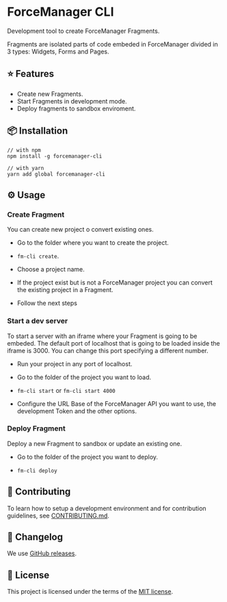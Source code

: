 # ForceManager CLI

Development tool to create ForceManager Fragments.

Fragments are isolated parts of code embeded in ForceManager divided in 3 types: Widgets, Forms and Pages.

## ⭐️ Features

-   Create new Fragments.
-   Start Fragments in development mode.
-   Deploy fragments to sandbox enviroment.

## 📦 Installation

```
// with npm
npm install -g forcemanager-cli

// with yarn
yarn add global forcemanager-cli
```

## ⚙️ Usage

### Create Fragment

You can create new project o convert existing ones.

* Go to the folder where you want to create the project.

* `fm-cli create`.

* Choose a project name.

* If the project exist but is not a ForceManager project you can convert the existing project in a Fragment.

* Follow the next steps


### Start a dev server

To start a server with an iframe where your Fragment is going to be embeded.
The default port of localhost that is going to be loaded inside the iframe is 3000. You can change this port specifying a different number.

* Run your project in any port of localhost.

* Go to the folder of the project you want to load.

* `fm-cli start` or `fm-cli start 4000`

* Configure the URL Base of the ForceManager API you want to use, the development Token and the other options.


### Deploy Fragment

Deploy a new Fragment to sandbox or update an existing one.

* Go to the folder of the project you want to deploy.

* `fm-cli deploy`


## 🙌 Contributing

To learn how to setup a development environment and for contribution guidelines, see [CONTRIBUTING.md](/CONTRIBUTING.md).

## 📜 Changelog

We use [GitHub releases](https://github.com/ForceManager/forcemanager-cli/releases).

## 📄 License

This project is licensed under the terms of the
[MIT license](/LICENSE).